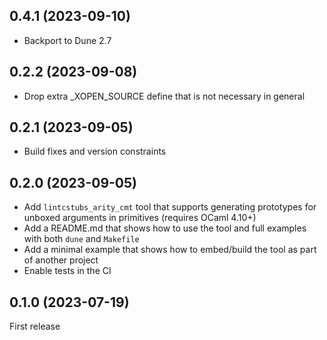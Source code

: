 ## 0.4.1 (2023-09-10)

* Backport to Dune 2.7

## 0.2.2 (2023-09-08)

* Drop extra _XOPEN_SOURCE define that is not necessary in general

## 0.2.1 (2023-09-05)

* Build fixes and version constraints

## 0.2.0 (2023-09-05)

* Add `lintcstubs_arity_cmt` tool that supports generating prototypes for unboxed arguments in primitives (requires OCaml 4.10+)
* Add a README.md that shows how to use the tool and full examples with both `dune` and `Makefile`
* Add a minimal example that shows how to embed/build the tool as part of another project
* Enable tests in the CI

## 0.1.0 (2023-07-19)

First release